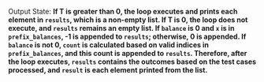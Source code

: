 Output State: **If T is greater than 0, the loop executes and prints each element in `results`, which is a non-empty list. If T is 0, the loop does not execute, and `results` remains an empty list. If `balance` is 0 and `x` is in `prefix_balances`, -1 is appended to `results`; otherwise, 0 is appended. If `balance` is not 0, `count` is calculated based on valid indices in `prefix_balances`, and this count is appended to `results`. Therefore, after the loop executes, `results` contains the outcomes based on the test cases processed, and `result` is each element printed from the list.**